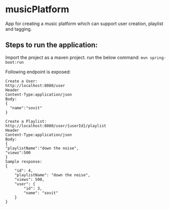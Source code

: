 # musicPlatform
App for creating a music platform which can support user creation, playlist and tagging.

## Steps to run the application:
Import the project as a maven project.
run the below command:
```mvn spring-boot:run```

Following endpoint is exposed:
```
Create a User:
http://localhost:8080/user
Header
Content-Type:application/json
Body:
{
  "name":"sovit"
}
```
```
Create a Playlist:
http://localhost:8080/user/{userId}/playlist
Header
Content-Type:application/json
Body:
{
"playlistName":"down the noise",
"views":500
}
Sample response:
{
    "id": 4,
    "playlistName": "down the noise",
    "views": 500,
    "user": {
        "id": 3,
        "name": "sovit"
    }
}
```
